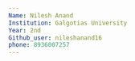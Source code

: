 ```yaml
---
Name: Nilesh Anand
Institution: Galgotias University
Year: 2nd
Github_user: nileshanand16
phone: 8936007257
---
```

